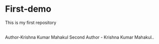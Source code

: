 # First-demo
This is my first repository
<br>
<br>

Author-Krishna Kumar Mahakul
Second Author - Krishna Kumar Mahakul..
